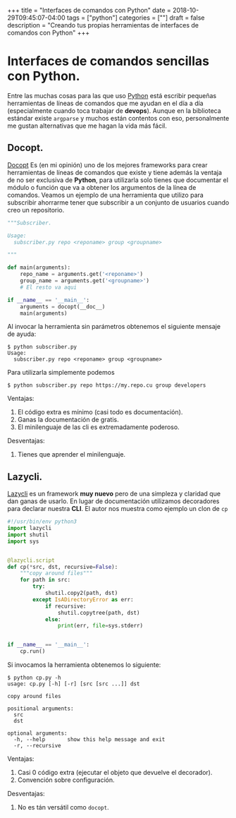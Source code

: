 +++
title = "Interfaces de comandos con Python"
date = 2018-10-29T09:45:07-04:00
tags = ["python"]
categories = [""]
draft = false
description = "Creando tus propias herramientas de interfaces de comandos con Python"
+++

# Interfaces de comandos sencillas con Python.

Entre las muchas cosas para las que uso [Python](https://python.org) está
escribir pequeñas herramientas de líneas de comandos que me ayudan en el día a
día (especialmente cuando toca trabajar de **devops**). Aunque en la biblioteca
estándar existe `argparse` y muchos están contentos con eso, personalmente me
gustan alternativas que me hagan la vida más fácil.

## Docopt.

[Docopt](http://docopt.org/ "Docopt") Es (en mi opinión) uno de los mejores
frameworks para crear herramientas de líneas de comandos que existe y tiene
además la ventaja de no ser exclusiva de **Python**, para utilizarla solo tienes
que documentar el módulo o función que va a obtener los argumentos de la línea
de comandos. Veamos un ejemplo de una herramienta que utilizo para subscribir
ahorrarme tener que subscribir a un conjunto de usuarios cuando creo un
repositorio.

```python
"""Subscriber.

Usage:
  subscriber.py repo <reponame> group <groupname>

"""

def main(arguments):
    repo_name = arguments.get('<reponame>')
    group_name = arguments.get('<groupname>')
    # El resto va aqui

if __name__ == '__main__':
    arguments = docopt(__doc__)
    main(arguments)
```

Al invocar la herramienta sin parámetros obtenemos el siguiente mensaje de ayuda:

```console
$ python subscriber.py
Usage:
  subscriber.py repo <reponame> group <groupname>

```

Para utilizarla simplemente podemos

```console
$ python subscriber.py repo https://my.repo.cu group developers
```

Ventajas:

1. El código extra es mínimo (casi todo es documentación).
2. Ganas la documentación de gratis.
3. El minilenguaje de las cli es extremadamente poderoso.

Desventajas:

1. Tienes que aprender el minilenguaje.


## Lazycli.

[Lazycli](https://github.com/ninjaaron/lazycli "Lazycli") es un framework **muy
nuevo** pero de una simpleza y claridad que dan ganas de usarlo. En lugar de
documentación utilizamos decoradores para declarar nuestra **CLI**. El autor nos
muestra como ejemplo un clon de `cp`

```python
#!/usr/bin/env python3
import lazycli
import shutil
import sys


@lazycli.script
def cp(*src, dst, recursive=False):
    """copy around files"""
    for path in src:
        try:
            shutil.copy2(path, dst)
        except IsADirectoryError as err:
            if recursive:
                shutil.copytree(path, dst)
            else:
                print(err, file=sys.stderr)


if __name__ == '__main__':
    cp.run()
```

Si invocamos la herramienta obtenemos lo siguiente:

```console
$ python cp.py -h
usage: cp.py [-h] [-r] [src [src ...]] dst

copy around files

positional arguments:
  src
  dst

optional arguments:
  -h, --help       show this help message and exit
  -r, --recursive
```

Ventajas:

1. Casi 0 código extra (ejecutar el objeto que devuelve el decorador).
2. Convención sobre configuración.

Desventajas:

1. No es tán versátil como `docopt`.
